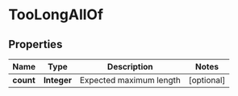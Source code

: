 

# TooLongAllOf

## Properties

Name | Type | Description | Notes
------------ | ------------- | ------------- | -------------
**count** | **Integer** | Expected maximum length |  [optional]



